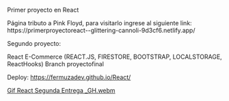 Primer proyecto en React
<div>
Página tributo a Pink Floyd, para visitarlo ingrese al siguiente link:
  </div>
https://primerproyectoreact--glittering-cannoli-9d3cf6.netlify.app/

Segundo proyecto:
<div>
React E-Commerce (REACT.JS, FIRESTORE, BOOTSTRAP, LOCALSTORAGE, ReactHooks)
Branch proyectofinal

Deploy:
https://fermuzadev.github.io/React/
</div>

[Gif React Segunda Entrega _GH.webm](https://github.com/fermuzadev/ReactJs/assets/104037681/0b37fdd9-317c-4e41-b086-eaa3aa2e896d)
